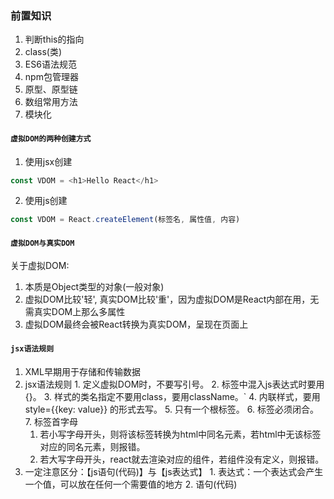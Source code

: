 <!--
 * @Descripttion: 
 * @Author: Gorgio.Liu
 * @version: 
 * @Date: 2023-03-18 09:06:01
 * @LastEditors: Gorgio.Liu
 * @LastEditTime: 2023-03-18 11:13:55
-->
### 前置知识
  1. 判断this的指向
  2. class(类)
  3. ES6语法规范
  4. npm包管理器
  5. 原型、原型链
  6. 数组常用方法
  7. 模块化

#### `虚拟DOM的两种创建方式`
1. 使用jsx创建
  ```js
  const VDOM = <h1>Hello React</h1>
  ```
2. 使用js创建
  ```js
  const VDOM = React.createElement(标签名, 属性值, 内容)
  ```

#### `虚拟DOM与真实DOM`
关于虚拟DOM:
  1. 本质是Object类型的对象(一般对象)
  2. 虚拟DOM比较'轻', 真实DOM比较'重'，因为虚拟DOM是React内部在用，无需真实DOM上那么多属性
  3. 虚拟DOM最终会被React转换为真实DOM，呈现在页面上

#### `jsx语法规则`
  1. XML早期用于存储和传输数据
  2. jsx语法规则
    1. 定义虚拟DOM时，不要写引号。
    2. 标签中混入js表达式时要用{}。
    3. 样式的类名指定不要用class，要用className。`
    4. 内联样式，要用style={{key: value}} 的形式去写。
    5. 只有一个根标签。
    6. 标签必须闭合。
    7. 标签首字母
      1. 若小写字母开头，则将该标签转换为html中同名元素，若html中无该标签对应的同名元素，则报错。
      2. 若大写字母开头，react就去渲染对应的组件，若组件没有定义，则报错。
  3. 一定注意区分：【js语句(代码)】与【js表达式】
    1. 表达式：一个表达式会产生一个值，可以放在任何一个需要值的地方
    2. 语句(代码)